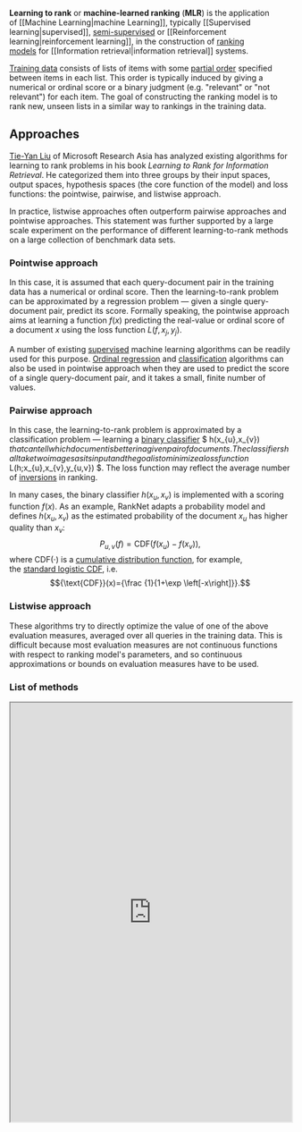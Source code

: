 **Learning to rank** or **machine-learned ranking** (**MLR**) is the application of [[Machine Learning|machine Learning]], typically [[Supervised learning|supervised]], [semi-supervised](https://en.wikipedia.org/wiki/Semi-supervised_learning "Semi-supervised learning") or [[Reinforcement learning|reinforcement learning]], in the construction of [ranking models](https://en.wikipedia.org/wiki/Ranking_function "Ranking function") for [[Information retrieval|information retrieval]] systems. 

[Training data](https://en.wikipedia.org/wiki/Training_data "Training data") consists of lists of items with some [partial order](https://en.wikipedia.org/wiki/Partial_order "Partial order") specified between items in each list. This order is typically induced by giving a numerical or ordinal score or a binary judgment (e.g. "relevant" or "not relevant") for each item. The goal of constructing the ranking model is to rank new, unseen lists in a similar way to rankings in the training data.

## Approaches

[Tie-Yan Liu](https://en.wikipedia.org/wiki/Tie-Yan_Liu "Tie-Yan Liu") of Microsoft Research Asia has analyzed existing algorithms for learning to rank problems in his book _Learning to Rank for Information Retrieval_. He categorized them into three groups by their input spaces, output spaces, hypothesis spaces (the core function of the model) and loss functions: the pointwise, pairwise, and listwise approach. 

In practice, listwise approaches often outperform pairwise approaches and pointwise approaches. This statement was further supported by a large scale experiment on the performance of different learning-to-rank methods on a large collection of benchmark data sets.

### Pointwise approach

In this case, it is assumed that each query-document pair in the training data has a numerical or ordinal score. Then the learning-to-rank problem can be approximated by a regression problem — given a single query-document pair, predict its score. Formally speaking, the pointwise approach aims at learning a function $f(x)$ predicting the real-value or ordinal score of a document $x$ using the loss function $L(f,x_{j},y_{j})$.

A number of existing [supervised](https://en.wikipedia.org/wiki/Supervised_learning "Supervised learning") machine learning algorithms can be readily used for this purpose. [Ordinal regression](https://en.wikipedia.org/wiki/Ordinal_regression "Ordinal regression") and [classification](https://en.wikipedia.org/wiki/Classification_(machine_learning) "Classification (machine learning)") algorithms can also be used in pointwise approach when they are used to predict the score of a single query-document pair, and it takes a small, finite number of values.

### Pairwise approach

In this case, the learning-to-rank problem is approximated by a classification problem — learning a [binary classifier](https://en.wikipedia.org/wiki/Binary_classifier "Binary classifier") $ h(x_{u},x_{v}) $ that can tell which document is better in a given pair of documents. The classifier shall take two images as its input and the goal is to minimize a loss function $ L(h;x_{u},x_{v},y_{u,v}) $. The loss function may reflect the average number of [inversions](https://en.wikipedia.org/wiki/Permutation#Inversions "Permutation") in ranking.

In many cases, the binary classifier $h(x_{u},x_{v})$ is implemented with a scoring function $f(x)$. As an example, RankNet adapts a probability model and defines $h(x_{u},x_{v})$ as the estimated probability of the document $x_{u}$ has higher quality than $x_{v}$:
$$P_{u,v}(f)={\text{CDF}}(f(x_{u})-f(x_{v})),$$
where ${\text{CDF}}(\cdot )$ is a [cumulative distribution function](https://en.wikipedia.org/wiki/Cumulative_distribution_function "Cumulative distribution function"), for example, the [standard logistic CDF](https://en.wikipedia.org/wiki/Logistic_distribution#Cumulative_distribution_function "Logistic distribution"), i.e. 
$${\text{CDF}}(x)={\frac {1}{1+\exp \left[-x\right]}}.$$

### Listwise approach

These algorithms try to directly optimize the value of one of the above evaluation measures, averaged over all queries in the training data. This is difficult because most evaluation measures are not continuous functions with respect to ranking model's parameters, and so continuous approximations or bounds on evaluation measures have to be used.

### List of methods

<iframe 
	height = 750
	width = 100% 
	padding = 0 0 
	margins = 0 0
	src="https://en.wikipedia.org/wiki/Learning_to_rank#List_of_methods">
</iframe>


















